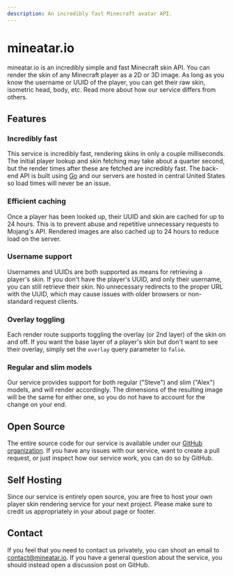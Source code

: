 ```yaml
---
description: An incredibly fast Minecraft avatar API.
---
```


# mineatar.io

mineatar.io is an incredibly simple and fast Minecraft skin API. You can render the skin of any Minecraft player as a 2D or 3D image. As long as you know the username or UUID of the player, you can get their raw skin, isometric head, body, etc. Read more about how our service differs from others.

## Features

### Incredibly fast

This service is incredibly fast, rendering skins in only a couple milliseconds. The initial player lookup and skin fetching may take about a quarter second, but the render times after these are fetched are incredibly fast. The back-end API is built using [Go](https://go.dev) and our servers are hosted in central United States so load times will never be an issue.

### Efficient caching

Once a player has been looked up, their UUID and skin are cached for up to 24 hours. This is to prevent abuse and repetitive unnecessary requests to Mojang's API. Rendered images are also cached up to 24 hours to reduce load on the server.

### Username support

Usernames and UUIDs are both supported as means for retrieving a player's skin. If you don't have the player's UUID, and only their username, you can still retrieve their skin. No unnecessary redirects to the proper URL with the UUID, which may cause issues with older browsers or non-standard request clients.

### Overlay toggling

Each render route supports toggling the overlay (or 2nd layer) of the skin on and off. If you want the base layer of a player's skin but don't want to see their overlay, simply set the `overlay` query parameter to `false`.

### Regular and slim models

Our service provides support for both regular ("Steve") and slim ("Alex") models, and will render accordingly. The dimensions of the resulting image will be the same for either one, so you do not have to account for the change on your end.

## Open Source

The entire source code for our service is available under our [GitHub organization](https://github.com/mineatar-io). If you have any issues with our service, want to create a pull request, or just inspect how our service work, you can do so by GitHub.

## Self Hosting

Since our service is entirely open source, you are free to host your own player skin rendering service for your next project. Please make sure to credit us appropriately in your about page or footer.

## Contact

If you feel that you need to contact us privately, you can shoot an email to [contact@mineatar.io](mailto:contact@mineatar.io). If you have a general question about the service, you should instead open a discussion post on GitHub.

###
